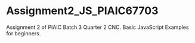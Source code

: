 # Assignment2_JS_PIAIC67703
Assignment 2 of PIAIC Batch 3 Quarter 2 CNC.
Basic JavaScript Examples for beginners.
